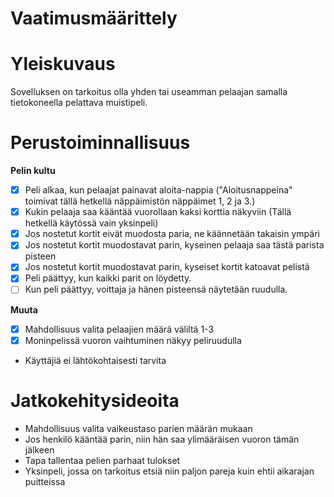 # Vaatimusmäärittely
# Yleiskuvaus
Sovelluksen on tarkoitus olla yhden tai useamman pelaajan samalla tietokoneella pelattava muistipeli. 

# Perustoiminnallisuus

**Pelin kultu**
- [x] Peli alkaa, kun pelaajat painavat aloita-nappia ("Aloitusnappeina" toimivat tällä hetkellä näppäimistön näppäimet 1, 2 ja 3.) 
- [x] Kukin pelaaja saa kääntää vuorollaan kaksi korttia näkyviin (Tällä hetkellä käytössä vain yksinpeli)
- [x] Jos nostetut kortit eivät muodosta paria, ne käännetään takaisin ympäri 
- [x] Jos nostetut kortit muodostavat parin, kyseinen pelaaja saa tästä parista pisteen
- [x] Jos nostetut kortit muodostavat parin, kyseiset kortit katoavat pelistä
- [x] Peli päättyy, kun kaikki parit on löydetty.
- [ ] Kun peli päättyy, voittaja ja hänen pisteensä näytetään ruudulla.

**Muuta**
- [x] Mahdollisuus valita pelaajien määrä väliltä 1-3
- [x] Moninpelissä vuoron vaihtuminen näkyy peliruudulla
- Käyttäjiä ei lähtökohtaisesti tarvita

# Jatkokehitysideoita
- Mahdollisuus valita vaikeustaso parien määrän mukaan
- Jos henkilö kääntää parin, niin hän saa ylimääräisen vuoron tämän jälkeen
- Tapa tallentaa pelien parhaat tulokset
- Yksinpeli, jossa on tarkoitus etsiä niin paljon pareja kuin ehtii aikarajan puitteissa

